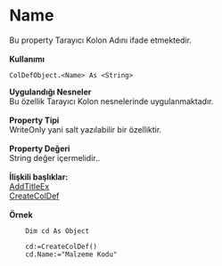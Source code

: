 # Name

Bu property Tarayıcı Kolon Adını ifade etmektedir.\
\
**Kullanımı**

```
ColDefObject.<Name> As <String>
```

**Uygulandığı Nesneler**\
Bu özellik Tarayıcı Kolon nesnelerinde uygulanmaktadır.\
\
**Property Tipi**\
WriteOnly yani salt yazılabilir bir özelliktir.\
\
**Property Değeri**\
String değer içermelidir..\
\
**İlişkili başlıklar:**\
[AddTitleEx](../metotlar/addtitleex.md)\
[CreateColDef](../fonksiyonlar/createcoldef.md)\
\
**Örnek**

```
    Dim cd As Object

    cd:=CreateColDef()
    cd.Name:="Malzeme Kodu"
```
